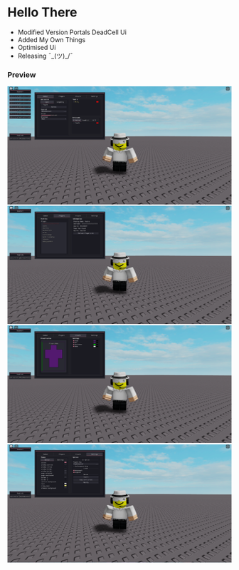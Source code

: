 # Hello There
- Modified Version Portals DeadCell Ui
- Added My Own Things
- Optimised Ui
- Releasing ¯\_(ツ)_/¯

### Preview
![a](https://raw.githubusercontent.com/VestraTech/Roblox/main/Uis/Drawing/DeadCell/Images/Image1.png?raw=true)
![b](https://raw.githubusercontent.com/VestraTech/Roblox/main/Uis/Drawing/DeadCell/Images/Image2.png?raw=true)
![c](https://raw.githubusercontent.com/VestraTech/Roblox/main/Uis/Drawing/DeadCell/Images/Image3.png?raw=true)
![d](https://raw.githubusercontent.com/VestraTech/Roblox/main/Uis/Drawing/DeadCell/Images/Image4.png?raw=true)